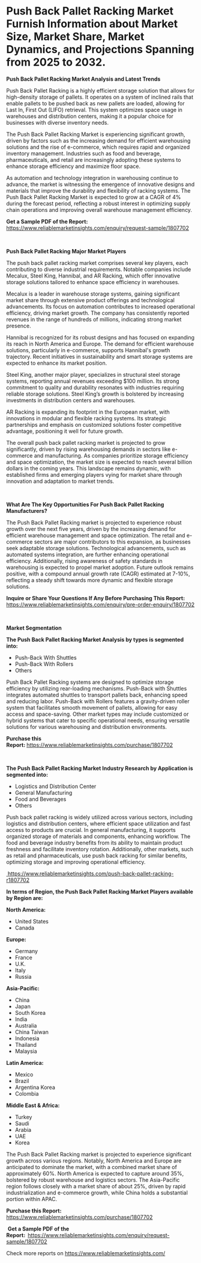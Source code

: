 <p><h1>Push Back Pallet Racking Market Furnish Information about Market Size, Market Share, Market Dynamics, and Projections Spanning from 2025 to 2032.</h1></p><p><strong>Push Back Pallet Racking Market Analysis and Latest Trends</strong></p>
<p><p>Push Back Pallet Racking is a highly efficient storage solution that allows for high-density storage of pallets. It operates on a system of inclined rails that enable pallets to be pushed back as new pallets are loaded, allowing for Last In, First Out (LIFO) retrieval. This system optimizes space usage in warehouses and distribution centers, making it a popular choice for businesses with diverse inventory needs.</p><p>The Push Back Pallet Racking Market is experiencing significant growth, driven by factors such as the increasing demand for efficient warehousing solutions and the rise of e-commerce, which requires rapid and organized inventory management. Industries such as food and beverage, pharmaceuticals, and retail are increasingly adopting these systems to enhance storage efficiency and maximize floor space.</p><p>As automation and technology integration in warehousing continue to advance, the market is witnessing the emergence of innovative designs and materials that improve the durability and flexibility of racking systems. The Push Back Pallet Racking Market is expected to grow at a CAGR of 4% during the forecast period, reflecting a robust interest in optimizing supply chain operations and improving overall warehouse management efficiency.</p></p>
<p><strong>Get a Sample PDF of the Report:&nbsp;</strong> <a href="https://www.reliablemarketinsights.com/enquiry/request-sample/1807702?utm_campaign=3193&utm_medium=2&utm_source=Github&utm_content=ia&utm_term=10042025&utm_id=push-back-pallet-racking">https://www.reliablemarketinsights.com/enquiry/request-sample/1807702</a></p>
<p>&nbsp;</p>
<p><strong>Push Back Pallet Racking Major Market Players</strong></p>
<p><p>The push back pallet racking market comprises several key players, each contributing to diverse industrial requirements. Notable companies include Mecalux, Steel King, Hannibal, and AR Racking, which offer innovative storage solutions tailored to enhance space efficiency in warehouses.</p><p>Mecalux is a leader in warehouse storage systems, gaining significant market share through extensive product offerings and technological advancements. Its focus on automation contributes to increased operational efficiency, driving market growth. The company has consistently reported revenues in the range of hundreds of millions, indicating strong market presence.</p><p>Hannibal is recognized for its robust designs and has focused on expanding its reach in North America and Europe. The demand for efficient warehouse solutions, particularly in e-commerce, supports Hannibal's growth trajectory. Recent initiatives in sustainability and smart storage systems are expected to enhance its market position.</p><p>Steel King, another major player, specializes in structural steel storage systems, reporting annual revenues exceeding $100 million. Its strong commitment to quality and durability resonates with industries requiring reliable storage solutions. Steel King’s growth is bolstered by increasing investments in distribution centers and warehouses.</p><p>AR Racking is expanding its footprint in the European market, with innovations in modular and flexible racking systems. Its strategic partnerships and emphasis on customized solutions foster competitive advantage, positioning it well for future growth.</p><p>The overall push back pallet racking market is projected to grow significantly, driven by rising warehousing demands in sectors like e-commerce and manufacturing. As companies prioritize storage efficiency and space optimization, the market size is expected to reach several billion dollars in the coming years. This landscape remains dynamic, with established firms and emerging players vying for market share through innovation and adaptation to market trends.</p></p>
<p>&nbsp;</p>
<p><strong>What Are The Key Opportunities For Push Back Pallet Racking Manufacturers?</strong></p>
<p><p>The Push Back Pallet Racking market is projected to experience robust growth over the next five years, driven by the increasing demand for efficient warehouse management and space optimization. The retail and e-commerce sectors are major contributors to this expansion, as businesses seek adaptable storage solutions. Technological advancements, such as automated systems integration, are further enhancing operational efficiency. Additionally, rising awareness of safety standards in warehousing is expected to propel market adoption. Future outlook remains positive, with a compound annual growth rate (CAGR) estimated at 7-10%, reflecting a steady shift towards more dynamic and flexible storage solutions.</p></p>
<p><strong>Inquire or Share Your Questions If Any Before Purchasing This Report:</strong> <a href="https://www.reliablemarketinsights.com/enquiry/pre-order-enquiry/1807702?utm_campaign=3193&utm_medium=2&utm_source=Github&utm_content=ia&utm_term=10042025&utm_id=push-back-pallet-racking">https://www.reliablemarketinsights.com/enquiry/pre-order-enquiry/1807702</a></p>
<p>&nbsp;</p>
<p><strong>Market Segmentation</strong></p>
<p><strong>The Push Back Pallet Racking Market Analysis by types is segmented into:</strong></p>
<p><ul><li>Push-Back With Shuttles</li><li>Push-Back With Rollers</li><li>Others</li></ul></p>
<p><p>Push Back Pallet Racking systems are designed to optimize storage efficiency by utilizing rear-loading mechanisms. Push-Back with Shuttles integrates automated shuttles to transport pallets back, enhancing speed and reducing labor. Push-Back with Rollers features a gravity-driven roller system that facilitates smooth movement of pallets, allowing for easy access and space-saving. Other market types may include customized or hybrid systems that cater to specific operational needs, ensuring versatile solutions for various warehousing and distribution environments.</p></p>
<p><strong>Purchase this Report:&nbsp;</strong><a href="https://www.reliablemarketinsights.com/purchase/1807702?utm_campaign=3193&utm_medium=2&utm_source=Github&utm_content=ia&utm_term=10042025&utm_id=push-back-pallet-racking">https://www.reliablemarketinsights.com/purchase/1807702</a></p>
<p>&nbsp;</p>
<p><strong>The Push Back Pallet Racking Market Industry Research by Application is segmented into:</strong></p>
<p><ul><li>Logistics and Distribution Center</li><li>General Manufacturing</li><li>Food and Beverages</li><li>Others</li></ul></p>
<p><p>Push back pallet racking is widely utilized across various sectors, including logistics and distribution centers, where efficient space utilization and fast access to products are crucial. In general manufacturing, it supports organized storage of materials and components, enhancing workflow. The food and beverage industry benefits from its ability to maintain product freshness and facilitate inventory rotation. Additionally, other markets, such as retail and pharmaceuticals, use push back racking for similar benefits, optimizing storage and improving operational efficiency.</p></p>
<p><a href="https://www.reliablemarketinsights.com/push-back-pallet-racking-r1807702?utm_campaign=3193&utm_medium=2&utm_source=Github&utm_content=ia&utm_term=10042025&utm_id=push-back-pallet-racking">&nbsp;https://www.reliablemarketinsights.com/push-back-pallet-racking-r1807702</a></p>
<p><strong>In terms of Region, the Push Back Pallet Racking Market Players available by Region are:</strong></p>
<p>
    <p> <strong> North America: </strong>
        <ul>
            <li>United States</li>
            <li>Canada</li>
        </ul>
        </p> 
    <p> <strong> Europe: </strong>
        <ul>
            <li>Germany</li>
            <li>France</li>
            <li>U.K.</li>
            <li>Italy</li>
            <li>Russia</li>
        </ul>
        </p> 
    <p> <strong> Asia-Pacific: </strong>
        <ul>
            <li>China</li>
            <li>Japan</li>
            <li>South Korea</li>
            <li>India</li>
            <li>Australia</li>
            <li>China Taiwan</li>
            <li>Indonesia</li>
            <li>Thailand</li>
            <li>Malaysia</li>
        </ul>
        </p> 
    <p> <strong> Latin America: </strong>
        <ul>
            <li>Mexico</li>
            <li>Brazil</li>
            <li>Argentina Korea</li>
            <li>Colombia</li>
        </ul>
        </p> 
    <p> <strong> Middle East & Africa: </strong>
        <ul>
            <li>Turkey</li>
            <li>Saudi</li>
            <li>Arabia</li>
            <li>UAE</li>
            <li>Korea</li>
        </ul>
    </p>
    </p>
<p><p>The Push Back Pallet Racking market is projected to experience significant growth across various regions. Notably, North America and Europe are anticipated to dominate the market, with a combined market share of approximately 60%. North America is expected to capture around 35%, bolstered by robust warehouse and logistics sectors. The Asia-Pacific region follows closely with a market share of about 25%, driven by rapid industrialization and e-commerce growth, while China holds a substantial portion within APAC.</p></p>
<p><strong>Purchase this Report: </strong><a href="https://www.reliablemarketinsights.com/purchase/1807702?utm_campaign=3193&utm_medium=2&utm_source=Github&utm_content=ia&utm_term=10042025&utm_id=push-back-pallet-racking">https://www.reliablemarketinsights.com/purchase/1807702</a></p>
<p>&nbsp;<strong>Get a Sample PDF of the Report:&nbsp;&nbsp;</strong><a href="https://www.reliablemarketinsights.com/enquiry/request-sample/1807702?utm_campaign=3193&utm_medium=2&utm_source=Github&utm_content=ia&utm_term=10042025&utm_id=push-back-pallet-racking">https://www.reliablemarketinsights.com/enquiry/request-sample/1807702</a></p>
<p><strong></strong></p>
<p>Check more reports on <a href="https://www.reliablemarketinsights.com/?utm_campaign=3193&utm_medium=2&utm_source=Github&utm_content=ia&utm_term=10042025&utm_id=push-back-pallet-racking">https://www.reliablemarketinsights.com/</a></p>